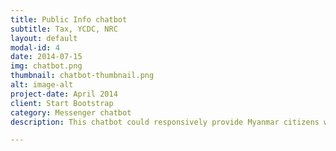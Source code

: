```yaml
---
title: Public Info chatbot
subtitle: Tax, YCDC, NRC
layout: default
modal-id: 4
date: 2014-07-15
img: chatbot.png
thumbnail: chatbot-thumbnail.png
alt: image-alt
project-date: April 2014
client: Start Bootstrap
category: Messenger chatbot
description: This chatbot could responsively provide Myanmar citizens with relevant info concerning with </br> 1) Tax </br> 2) YCDC </br> 3) NRC  </br>.

---
```


